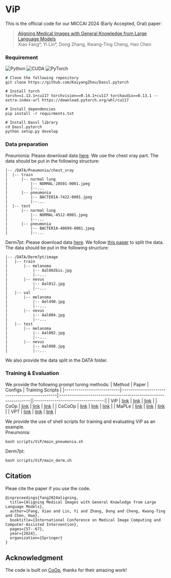 # ViP
This is the official code for our MICCAI 2024 (Early Accepted, Oral) paper:
> [Aligning Medical Images with General Knowledge from Large Language Models](https://arxiv.org/pdf/2409.00341)  
> Xiao Fang*, Yi Lin*, Dong Zhang, Kwang-Ting Cheng, Hao Chen


### Requirement
![Python](https://img.shields.io/badge/Python-3.9-blue?style=flat&logo=python)
![CUDA](https://img.shields.io/badge/CUDA-11.7-green?style=flat&logo=nvidia
)
![PyTorch](https://img.shields.io/badge/PyTorch-1.13.1-EE4C2C?style=flat&logo=pytorch)
```
# Clone the following repository
git clone https://github.com/KaiyangZhou/Dassl.pytorch

# Install torch
torch==1.13.1+cu117 torchvision==0.14.1+cu117 torchaudio==0.13.1 --extra-index-url https://download.pytorch.org/whl/cu117

# Install dependencies
pip install -r requirments.txt

# Install Dassl library
cd Dassl.pytorch
python setup.py develop
```

### Data preparation
Pneumonia: Please download data [here](https://data.mendeley.com/datasets/rscbjbr9sj/3). We use the chest xray part. The data should be put in the following structure: 
```
|-- /DATA/Pneumonia/chest_xray
|  |-- train
|      |-- normal lung
|          |-- NORMAL-28501-0001.jpeg
|          |--...
|      |-- pneumonia
|          |-- BACTERIA-7422-0001.jpeg
|          |--...
|  |-- test
|      |-- normal lung
|          |-- NORMAL-4512-0001.jpeg
|          |--...
|      |-- pneumonia
|          |-- BACTERIA-40699-0001.jpeg
|          |--...
```

Derm7pt: Please download data [here](https://derm.cs.sfu.ca/Welcome.html). We follow [this paper](https://github.com/CristianoPatricio/coherent-cbe-skin) to split the data. The data should be put in the following structure:
```
|-- /DATA/Derm7pt/image
|   |-- train
|       |-- melanoma
|           |-- Aal002bis.jpg
|           |--...
|       |-- nevus
|           |-- Aal012.jpg
|           |--...
|   |-- val
|       |-- melanoma
|           |-- Ael490.jpg
|           |--...
|       |-- nevus
|           |-- Aal004.jpg
|           |--...
|   |-- test
|       |-- melanoma
|           |-- Aal002.jpg
|           |--...
|       |-- nevus
|           |-- Aal008.jpg
|           |--...
```
We also provide the data split in the DATA folder.

### Training & Evaluation
We provide the following prompt tuning methods:
| Method                    | Paper                                         |                             Configs                             |          Training Scripts          |
|---------------------------|:----------------------------------------------|:---------------------------------------------------------------:|:----------------------------------:|
| ViP                     | [link](https://arxiv.org/abs/2409.00341)                                     | [link](configs/trainers/ViP)  |       [link](scripts/ViP)        |
| CoOp                      | [link](https://arxiv.org/abs/2109.01134) |                  [link](configs/trainers/CoOp)                  |        [link](scripts/CoOp)        |
| CoCoOp                   | [link](https://arxiv.org/abs/2203.05557) |                 [link](configs/trainers/CoCoOp)                 |       [link](scripts/CoCoOp)       |
| MaPLe                     | [link](https://arxiv.org/abs/2210.03117)                                     | [link](configs/trainers/MaPLe)  |       [link](scripts/MaPLe)        |
| VPT                     | [link](https://arxiv.org/abs/2210.02390)                                     | [link](configs/trainers/VPT)  |       [link](scripts/VPT)        |

We provide the use of shell scripts for training and evaluating ViP as an example.   
Pneumonia:
```
bash scripts/ViP/main_pneumonia.sh
```
Derm7pt:
```
bash scripts/ViP/main_derm.sh
```

## Citation
Pleae cite the paper if you use the code.
```
@inproceedings{fang2024aligning,
  title={Aligning Medical Images with General Knowledge from Large Language Models},
  author={Fang, Xiao and Lin, Yi and Zhang, Dong and Cheng, Kwang-Ting and Chen, Hao},
  booktitle={International Conference on Medical Image Computing and Computer-Assisted Intervention},
  pages={57--67},
  year={2024},
  organization={Springer}
}
```

## Acknowledgment
The code is built on [CoOp](https://github.com/KaiyangZhou/CoOp), thanks for their amazing work!